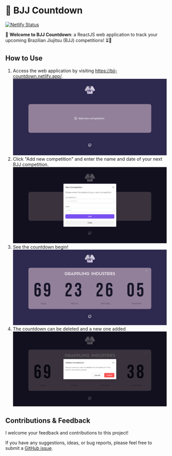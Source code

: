 # 🥋 BJJ Countdown

[![Netlify Status](https://api.netlify.com/api/v1/badges/c9f69850-f1af-4c49-b46a-a9fe818cc371/deploy-status)](https://app.netlify.com/sites/compday-countdown/deploys)

👋 **Welcome to BJJ Countdown**: a ReactJS web application to track your upcoming Brazilian Jiujitsu (BJJ) competitions! ⏳🥋

## How to Use

1. Access the web application by visiting https://bjj-countdown.netlify.app/.
   ![Start preview](./public/readme_previews/1start.png)
2. Click "Add new competition" and enter the name and date of your next BJJ competition.
   ![New Competition Modal](./public/readme_previews/2newcompetitionmodal.png)
3. See the countdown begin!
   ![Countdown](./public/readme_previews/3countdown.png)
4. The countdown can be deleted and a new one added
   ![Deleting countdown](./public/readme_previews/4delete.png)

## Contributions & Feedback

I welcome your feedback and contributions to this project!

If you have any suggestions, ideas, or bug reports, please feel free to submit a [GitHub issue](https://github.com/henrylin03/bjj-countdown/issues).
